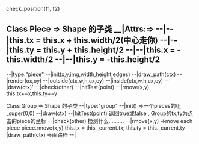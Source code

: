 check_position(f1, f2)

Class Piece => Shape 的子类 
__|Attrs:=>
--|--|this.tx = this.x + this.width/2(中心走你)
--|--|this.ty = this.y + this.height/2
--|--|this.x = -this.width/2
--|--|this.y = -this.height/2
------------------------------------
--|type:"piece"
--|init(x,y,img,width,height,edges)
--|draw_path(ctx)
--|render(ox,oy)
--|outside(ctx,w,h,cx,cy)
--|inside(ctx,w,h,cx,cy)
--|draw(ctx)'
--|check(other)
--|hitTest(point)
--|rmove(x,y) this.tx+=x,this.ty+=y 

Class Group => Shape 的子类
--|type:"group"
--|init() =>一个pieces的组  _super(0,0)
--|draw(ctx)
--|hitTest(point) 返回true或false , Group的tx,ty为点击的piece的坐标
--|check(other) 检测什么..........
--|rmove(x,y) =>move each piece  piece.rmove(x,y) this.tx = this._current.tx; this.ty = this._current.ty
--|draw_path(ctx) =>画路径
--|




